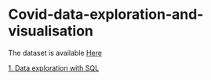 # Covid-data-exploration-and-visualisation

The dataset is available <a href="https://ourworldindata.org/covid-deaths">Here</a> 

<a href="https://github.com/LiseReynaert/Covid-data-exploration-and-visualisation/blob/main/Data_exploration_covid.sql">1. Data exploration with SQL</a>
